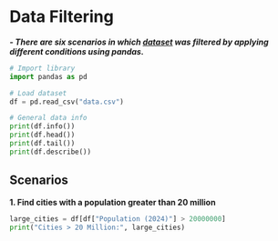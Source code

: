 # Data Filtering

***- There are six scenarios in which [dataset](https://www.kaggle.com/datasets/ibrarhussain123/world-largest-cities-by-population-2024) was filtered by applying different conditions using pandas.***

```py
# Import library
import pandas as pd

# Load dataset
df = pd.read_csv("data.csv")

# General data info
print(df.info())
print(df.head())
print(df.tail())
print(df.describe())
```

## Scenarios

**1. Find cities with a population greater than 20 million**

```py
large_cities = df[df["Population (2024)"] > 20000000]
print("Cities > 20 Million:", large_cities)
```
